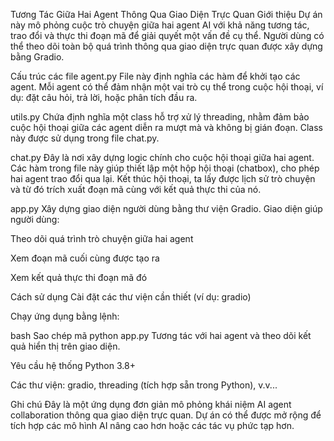 Tương Tác Giữa Hai Agent Thông Qua Giao Diện Trực Quan
Giới thiệu
Dự án này mô phỏng cuộc trò chuyện giữa hai agent AI với khả năng tương tác, trao đổi và thực thi đoạn mã để giải quyết một vấn đề cụ thể. Người dùng có thể theo dõi toàn bộ quá trình thông qua giao diện trực quan được xây dựng bằng Gradio.

Cấu trúc các file
agent.py
File này định nghĩa các hàm để khởi tạo các agent. Mỗi agent có thể đảm nhận một vai trò cụ thể trong cuộc hội thoại, ví dụ: đặt câu hỏi, trả lời, hoặc phân tích đầu ra.

utils.py
Chứa định nghĩa một class hỗ trợ xử lý threading, nhằm đảm bảo cuộc hội thoại giữa các agent diễn ra mượt mà và không bị gián đoạn. Class này được sử dụng trong file chat.py.

chat.py
Đây là nơi xây dựng logic chính cho cuộc hội thoại giữa hai agent. Các hàm trong file này giúp thiết lập một hộp hội thoại (chatbox), cho phép hai agent trao đổi qua lại. Kết thúc hội thoại, ta lấy được lịch sử trò chuyện và từ đó trích xuất đoạn mã cùng với kết quả thực thi của nó.

app.py
Xây dựng giao diện người dùng bằng thư viện Gradio. Giao diện giúp người dùng:

Theo dõi quá trình trò chuyện giữa hai agent

Xem đoạn mã cuối cùng được tạo ra

Xem kết quả thực thi đoạn mã đó

Cách sử dụng
Cài đặt các thư viện cần thiết (ví dụ: gradio)

Chạy ứng dụng bằng lệnh:

bash
Sao chép mã
python app.py
Tương tác với hai agent và theo dõi kết quả hiển thị trên giao diện.

Yêu cầu hệ thống
Python 3.8+

Các thư viện: gradio, threading (tích hợp sẵn trong Python), v.v...

Ghi chú
Đây là một ứng dụng đơn giản mô phỏng khái niệm AI agent collaboration thông qua giao diện trực quan. Dự án có thể được mở rộng để tích hợp các mô hình AI nâng cao hơn hoặc các tác vụ phức tạp hơn.
